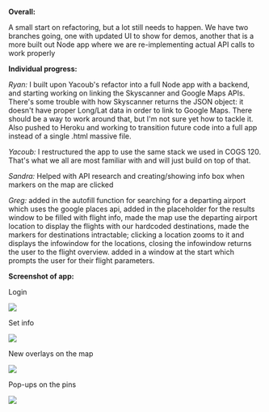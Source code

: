 **Overall:**

A small start on refactoring, but a lot still needs to happen. We have two branches going, one with updated UI to show for demos, another that is a more built out Node app where we are re-implementing actual API calls to work properly

**Individual progress:**

*Ryan:* I built upon Yacoub's refactor into a full Node app with a backend, and starting working on linking the Skyscanner and Google Maps APIs. There's some trouble with how Skyscanner returns the JSON object: it doesn't have proper Long/Lat data in order to link to Google Maps. There should be a way to work around that, but I'm not sure yet how to tackle it. Also pushed to Heroku and working to transition future code into a full app instead of a single .html massive file.

*Yacoub:* I restructured the app to use the same stack we used in COGS 120. That's what we all are most familiar with and will just build on top of that.

*Sandra:* Helped with API research and creating/showing info box when markers on the map are clicked

*Greg:* added in the autofill function for searching for a departing airport which uses the google places api, added in the placeholder for the results window to be filled with flight info, made the map use the departing airport location to display the flights with our hardcoded destinations, made the markers for destinations intractable; clicking a location zooms to it and displays the infowindow for the locations, closing the infowindow returns the user to the flight overview. added in a window at the start which prompts the user for their flight parameters.

**Screenshot of app:**

Login

![](http://imgur.com/idFwvzB.png)

Set info

![](http://imgur.com/mIKOa5m.png)

New overlays on the map

![](http://imgur.com/sCDOuF9.png)

Pop-ups on the pins

![](http://imgur.com/WWZH4j1.png)
